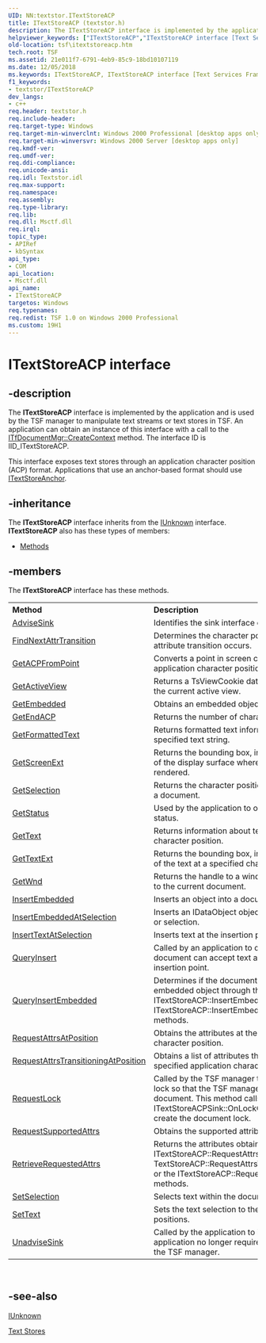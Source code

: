 ```yaml
---
UID: NN:textstor.ITextStoreACP
title: ITextStoreACP (textstor.h)
description: The ITextStoreACP interface is implemented by the application and is used by the TSF manager to manipulate text streams or text stores in TSF.helpviewer_keywords: ["ITextStoreACP","ITextStoreACP interface [Text Services Framework]","ITextStoreACP interface [Text Services Framework]","described","_tsf_itextstoreacp_ref","textstor/ITextStoreACP","tsf.itextstoreacp"]
old-location: tsf\itextstoreacp.htm
tech.root: TSF
ms.assetid: 21e011f7-6791-4eb9-85c9-18bd10107119
ms.date: 12/05/2018
ms.keywords: ITextStoreACP, ITextStoreACP interface [Text Services Framework], ITextStoreACP interface [Text Services Framework],described, _tsf_itextstoreacp_ref, textstor/ITextStoreACP, tsf.itextstoreacp
f1_keywords:
- textstor/ITextStoreACP
dev_langs:
- c++
req.header: textstor.h
req.include-header: 
req.target-type: Windows
req.target-min-winverclnt: Windows 2000 Professional [desktop apps only]
req.target-min-winversvr: Windows 2000 Server [desktop apps only]
req.kmdf-ver: 
req.umdf-ver: 
req.ddi-compliance: 
req.unicode-ansi: 
req.idl: Textstor.idl
req.max-support: 
req.namespace: 
req.assembly: 
req.type-library: 
req.lib: 
req.dll: Msctf.dll
req.irql: 
topic_type:
- APIRef
- kbSyntax
api_type:
- COM
api_location:
- Msctf.dll
api_name:
- ITextStoreACP
targetos: Windows
req.typenames: 
req.redist: TSF 1.0 on Windows 2000 Professional
ms.custom: 19H1
---
```


# ITextStoreACP interface


## -description


The <b>ITextStoreACP</b> interface is implemented by the application and is used by the TSF manager to manipulate text streams or text stores in TSF. An application can obtain an instance of this interface with a call to the <a href="https://docs.microsoft.com/windows/desktop/api/msctf/nf-msctf-itfdocumentmgr-createcontext">ITfDocumentMgr::CreateContext</a> method. The interface ID is IID_ITextStoreACP.

This interface exposes text stores through an application character position (ACP) format. Applications that use an anchor-based format should use <a href="https://docs.microsoft.com/windows/desktop/api/textstor/nn-textstor-itextstoreanchor">ITextStoreAnchor</a>.


## -inheritance

The <b xmlns:loc="http://microsoft.com/wdcml/l10n">ITextStoreACP</b> interface inherits from the <a href="https://docs.microsoft.com/windows/desktop/api/unknwn/nn-unknwn-iunknown">IUnknown</a> interface. <b>ITextStoreACP</b> also has these types of members:
<ul>
<li><a href="https://docs.microsoft.com/">Methods</a></li>
</ul>

## -members

The <b>ITextStoreACP</b> interface has these methods.
<table class="members" id="memberListMethods">
<tr>
<th align="left" width="37%">Method</th>
<th align="left" width="63%">Description</th>
</tr>
<tr data="declared;">
<td align="left" width="37%">
<a href="https://docs.microsoft.com/windows/desktop/api/textstor/nf-textstor-itextstoreacp-advisesink">AdviseSink</a>
</td>
<td align="left" width="63%">
Identifies the sink interface of the TSF manager.

</td>
</tr>
<tr data="declared;">
<td align="left" width="37%">
<a href="https://docs.microsoft.com/windows/desktop/api/textstor/nf-textstor-itextstoreacp-findnextattrtransition">FindNextAttrTransition</a>
</td>
<td align="left" width="63%">
Determines the character position where an attribute transition occurs.

</td>
</tr>
<tr data="declared;">
<td align="left" width="37%">
<a href="https://docs.microsoft.com/windows/desktop/api/textstor/nf-textstor-itextstoreacp-getacpfrompoint">GetACPFromPoint</a>
</td>
<td align="left" width="63%">
Converts a point in screen coordinates to an application character position.

</td>
</tr>
<tr data="declared;">
<td align="left" width="37%">
<a href="https://docs.microsoft.com/windows/desktop/api/textstor/nf-textstor-itextstoreacp-getactiveview">GetActiveView</a>
</td>
<td align="left" width="63%">
Returns a TsViewCookie data type that specifies the current active view.

</td>
</tr>
<tr data="declared;">
<td align="left" width="37%">
<a href="https://docs.microsoft.com/windows/desktop/api/textstor/nf-textstor-itextstoreacp-getembedded">GetEmbedded</a>
</td>
<td align="left" width="63%">
Obtains an embedded object from a document.

</td>
</tr>
<tr data="declared;">
<td align="left" width="37%">
<a href="https://docs.microsoft.com/windows/desktop/api/textstor/nf-textstor-itextstoreacp-getendacp">GetEndACP</a>
</td>
<td align="left" width="63%">
Returns the number of characters in a document.

</td>
</tr>
<tr data="declared;">
<td align="left" width="37%">
<a href="https://docs.microsoft.com/windows/desktop/api/textstor/nf-textstor-itextstoreacp-getformattedtext">GetFormattedText</a>
</td>
<td align="left" width="63%">
Returns formatted text information about a specified text string.

</td>
</tr>
<tr data="declared;">
<td align="left" width="37%">
<a href="https://docs.microsoft.com/windows/desktop/api/textstor/nf-textstor-itextstoreacp-getscreenext">GetScreenExt</a>
</td>
<td align="left" width="63%">
Returns the bounding box, in screen coordinates, of the display surface where the text stream is rendered.

</td>
</tr>
<tr data="declared;">
<td align="left" width="37%">
<a href="https://docs.microsoft.com/windows/desktop/api/textstor/nf-textstor-itextstoreacp-getselection">GetSelection</a>
</td>
<td align="left" width="63%">
Returns the character position of a text selection in a document.

</td>
</tr>
<tr data="declared;">
<td align="left" width="37%">
<a href="https://docs.microsoft.com/windows/desktop/api/textstor/nf-textstor-itextstoreacp-getstatus">GetStatus</a>
</td>
<td align="left" width="63%">
Used by the application to obtain the document status.

</td>
</tr>
<tr data="declared;">
<td align="left" width="37%">
<a href="https://docs.microsoft.com/windows/desktop/api/textstor/nf-textstor-itextstoreacp-gettext">GetText</a>
</td>
<td align="left" width="63%">
Returns information about text at a specified character position.

</td>
</tr>
<tr data="declared;">
<td align="left" width="37%">
<a href="https://docs.microsoft.com/windows/desktop/api/textstor/nf-textstor-itextstoreacp-gettextext">GetTextExt</a>
</td>
<td align="left" width="63%">
Returns the bounding box, in screen coordinates, of the text at a specified character position.

</td>
</tr>
<tr data="declared;">
<td align="left" width="37%">
<a href="https://docs.microsoft.com/windows/desktop/api/textstor/nf-textstor-itextstoreacp-getwnd">GetWnd</a>
</td>
<td align="left" width="63%">
Returns the handle to a window that corresponds to the current document.

</td>
</tr>
<tr data="declared;">
<td align="left" width="37%">
<a href="https://docs.microsoft.com/windows/desktop/api/textstor/nf-textstor-itextstoreacp-insertembedded">InsertEmbedded</a>
</td>
<td align="left" width="63%">
Inserts an object into a document.

</td>
</tr>
<tr data="declared;">
<td align="left" width="37%">
<a href="https://docs.microsoft.com/windows/desktop/api/textstor/nf-textstor-itextstoreacp-insertembeddedatselection">InsertEmbeddedAtSelection</a>
</td>
<td align="left" width="63%">
Inserts an IDataObject object at the insertion point or selection.

</td>
</tr>
<tr data="declared;">
<td align="left" width="37%">
<a href="https://docs.microsoft.com/windows/desktop/api/textstor/nf-textstor-itextstoreacp-inserttextatselection">InsertTextAtSelection</a>
</td>
<td align="left" width="63%">
Inserts text at the insertion point or selection.

</td>
</tr>
<tr data="declared;">
<td align="left" width="37%">
<a href="https://docs.microsoft.com/windows/desktop/api/textstor/nf-textstor-itextstoreacp-queryinsert">QueryInsert</a>
</td>
<td align="left" width="63%">
Called by an application to determine if the document can accept text at the selection or insertion point.

</td>
</tr>
<tr data="declared;">
<td align="left" width="37%">
<a href="https://docs.microsoft.com/windows/desktop/api/textstor/nf-textstor-itextstoreacp-queryinsertembedded">QueryInsertEmbedded</a>
</td>
<td align="left" width="63%">
Determines if the document can accept an embedded object through the ITextStoreACP::InsertEmbedded or the ITextStoreACP::InsertEmbeddedAtSelection methods.

</td>
</tr>
<tr data="declared;">
<td align="left" width="37%">
<a href="https://docs.microsoft.com/windows/desktop/api/textstor/nf-textstor-itextstoreacp-requestattrsatposition">RequestAttrsAtPosition</a>
</td>
<td align="left" width="63%">
Obtains the attributes at the specified application character position.

</td>
</tr>
<tr data="declared;">
<td align="left" width="37%">
<a href="https://docs.microsoft.com/windows/desktop/api/textstor/nf-textstor-itextstoreacp-requestattrstransitioningatposition">RequestAttrsTransitioningAtPosition</a>
</td>
<td align="left" width="63%">
Obtains a list of attributes that begin or end at the specified application character position.

</td>
</tr>
<tr data="declared;">
<td align="left" width="37%">
<a href="https://docs.microsoft.com/windows/desktop/api/textstor/nf-textstor-itextstoreacp-requestlock">RequestLock</a>
</td>
<td align="left" width="63%">
Called by the TSF manager to provide a document lock so that the TSF manager can modify the document. This method calls the ITextStoreACPSink::OnLockGranted method to create the document lock.

</td>
</tr>
<tr data="declared;">
<td align="left" width="37%">
<a href="https://docs.microsoft.com/windows/desktop/api/textstor/nf-textstor-itextstoreacp-requestsupportedattrs">RequestSupportedAttrs</a>
</td>
<td align="left" width="63%">
Obtains the supported attributes of a document.

</td>
</tr>
<tr data="declared;">
<td align="left" width="37%">
<a href="https://docs.microsoft.com/windows/desktop/api/textstor/nf-textstor-itextstoreacp-retrieverequestedattrs">RetrieveRequestedAttrs</a>
</td>
<td align="left" width="63%">
Returns the attributes obtained by the ITextStoreACP::RequestAttrsAtPosition, TextStoreACP::RequestAttrsTransitioningAtPosition, or the ITextStoreACP::RequestSupportedAttrs methods.

</td>
</tr>
<tr data="declared;">
<td align="left" width="37%">
<a href="https://docs.microsoft.com/windows/desktop/api/textstor/nf-textstor-itextstoreacp-setselection">SetSelection</a>
</td>
<td align="left" width="63%">
Selects text within the document.

</td>
</tr>
<tr data="declared;">
<td align="left" width="37%">
<a href="https://docs.microsoft.com/windows/desktop/api/textstor/nf-textstor-itextstoreacp-settext">SetText</a>
</td>
<td align="left" width="63%">
Sets the text selection to the supplied character positions.

</td>
</tr>
<tr data="declared;">
<td align="left" width="37%">
<a href="https://docs.microsoft.com/windows/desktop/api/textstor/nf-textstor-itextstoreacp-unadvisesink">UnadviseSink</a>
</td>
<td align="left" width="63%">
Called by the application to indicate that the application no longer requires notifications from the TSF manager.

</td>
</tr>
</table> 


## -see-also




<a href="https://docs.microsoft.com/windows/desktop/api/unknwn/nn-unknwn-iunknown">IUnknown</a>



<a href="https://docs.microsoft.com/windows/desktop/TSF/text-stores">Text Stores</a>
 

 

